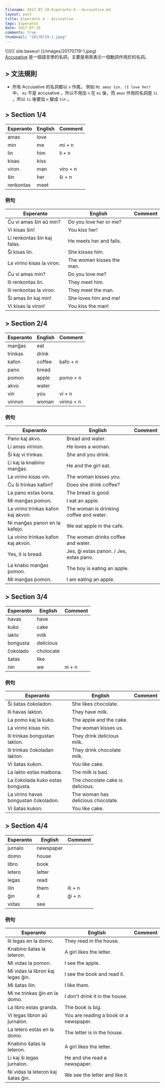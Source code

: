 ```yaml
---
filename: 2017-07-19-Esperanto-4---Accusative.md
layout: post
title: Esperanto 4 - Accusative
tags: Esperanto
date: 2017-07-19
comments: true
thumbnail: "20170719-1.jpeg"
---
```

<!--
{{ site.baseurl }}/Esperanto-4-Accusative/
{{ site.baseurl }}/Esperanto-4-Accusative/#-文法規則
{{ site.baseurl }}/Esperanto-4-Accusative/#-section-14
{{ site.baseurl }}/Esperanto-4-Accusative/#-section-24
{{ site.baseurl }}/Esperanto-4-Accusative/#-section-34
{{ site.baseurl }}/Esperanto-4-Accusative/#-section-44
-->

![]({{ site.baseurl }}/images/20170719-1.jpeg)  
[Accusative](https://zh.wikipedia.org/wiki/宾格) 是一個語言學的名詞，主要是用來表示一個動詞作用於的名詞。

## > 文法規則
* 所有 Accusative 的名詞都以 `n` 作尾。 例如 `Mi amas ŝin. (I love her)` 中， `mi` 不是 accusative ，所以不用加 `n` 在 `mi` 後，而 `amas` 作用的名詞是 `ŝi` ，所以 `ŝi` 後要加 `n` 變成 `ŝin` 。
<!-- en 後面不用加 `n` 。-->

## > Section 1/4

|Esperanto|English|Comment|
|---|---|---|
|amas|love||
|min|me|mi + n|
|lin|him|li + n|
|kisas|kiss||
|viron|man|viro + n|
|ŝin|her|ŝi + n|
|renkontas|meet||

### 例句

|Esperanto|English|Comment|
|---|---|---|
|Ĉu vi amas ŝin aŭ min?|Do you love her or me?||
|Vi kisas ŝin!|You kiss her!||
|Li renkontas ŝin kaj falas.|He meets her and falls.||
|Ŝi kisas lin.|She kisses him.||
|La virino kisas la viron.|The woman kisses the man.||
|Ĉu vi amas min?|Do you love me?||
|Ili renkontas lin.|They meet him.||
|Ili renkontas la viron.|They meet the man.||
|Ŝi amas lin kaj min!|She loves him and me!||
|Vi kisas la viron!|You kiss the man!||

## > Section 2/4

|Esperanto|English|Comment|
|---|---|---|
|manĝas|eat||
|trinkas|drink||
|kafon|coffee|kafo + n|
|pano|bread||
|pomon|apple|pomo + n|
|akvo|water||
|vin|you|vi + n|
|virinon|woman|virino + n|

### 例句

|Esperanto|English|Comment|
|---|---|---|
|Pano kaj akvo.|Bread and water.||
|Li amas virinon.|He loves a woman.||
|Ŝi kaj vi trinkas.|She and you drink.||
|Li kaj la knabino manĝas.|He and the girl eat.||
|La virino kisas vin.|The woman kisses you.||
|Ĉu ŝi trinkas kafon?|Does she drink coffee?||
|La pano estas bona.|The bread is good.||
|Mi manĝas pomon.|I eat an apple.||
|La virino trinkas kafon kaj akvon.|The woman is drinking coffee and water.||
|Ni manĝas panon en la kafejo.|We eat apple in the cafe.||
|La virino trinkas kafon kaj akvon.|The woman drinks coffee and water.||
|Yes, it is bread.|Jes, ĝi estas panon. / Jes, estas pano.||
|La knabo manĝas pomon.|The boy is eating an apple.||
|Mi manĝas pomon.|I am eating an apple.||

## > Section 3/4

|Esperanto|English|Comment|
|---|---|---|
|havas|have||
|kuko|cake||
|lakto|milk||
|bongusta|delicious||
|ĉokolado|cholocate||
|ŝatas|like||
|nin|we|ni + n|

### 例句

|Esperanto|English|Comment|
|---|---|---|
|Ŝi ŝatas ĉokoladon.|She likes chocolate.||
|Ili havas lakton.|They have milk.||
|La pomo kaj la kuko.|The apple and the cake.||
|La virino kisas nin.|The woman kisses us.||
|Ili trinkas bongustan lakton.|They drink delicious milk.||
|Ili trinkas ĉokoladan lakton.|They drink chocolate milk.||
|Vi ŝatas kukon.|You like cake.||
|La lakto estas malbona.|The milk is bad.||
|La ĉokolada kuko estas bongusta.|The chocolate cake is delicious.||
|La virino havas bongustan ĉokoladon.|The woman has delicious chocolate.||
|Vi ŝatas kukon.|You like cake.||

## > Section 4/4

|Esperanto|English|Comment|
|---|---|---|
|ĵurnalo|newspaper||
|domo|house||
|libro|book||
|letero|letter||
|legas|read||
|ilin|them|ili + n|
|ĝin|it|ĝi + n|
|vidas|see||


### 例句

|Esperanto|English|Comment|
|---|---|---|
|Ili legas en la domo.|They read in the house.||
|Knabino ŝatas la leteron.|A girl likes the letter.||
|Mi vidas la pomon.|I see the apple.||
|Mi vidas la libron kaj legas ĝin.|I see the book and read it.||
|Mi ŝatas ilin.|I like them.||
|Mi ne trinkas ĝin en la domo.|I don't drink it in the house.||
|La libro estas granda.|The book is big.||
|Vi legas libron aŭ ĵurnalon.|You are reading a book or a newspaper.||
|La letero estas en la domo.|The letter is in the house.||
|Knabino ŝatas la leteron.|A girl likes the letter.||
|Li kaj ŝi legas ĵurnalon.|He and she read a newspaper.||
|Ni vidas la leteron kaj ŝatas ĝin.|We see the letter and like it.||


